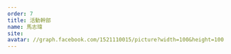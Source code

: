 ```yaml
---
order: 7
title: 活動幹部
name: 馬志瑋
site:
avatar: //graph.facebook.com/1521110015/picture?width=100&height=100
---
```


<!-- 這邊應該放介紹 -->

